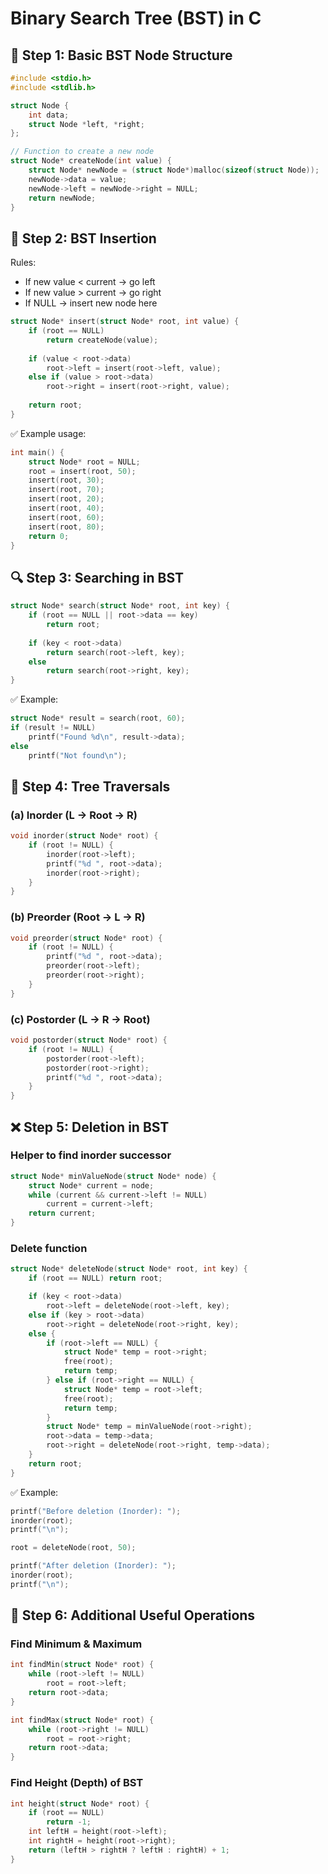 # Binary Search Tree (BST) in C

## 🚀 Step 1: Basic BST Node Structure

```c
#include <stdio.h>
#include <stdlib.h>

struct Node {
    int data;
    struct Node *left, *right;
};

// Function to create a new node
struct Node* createNode(int value) {
    struct Node* newNode = (struct Node*)malloc(sizeof(struct Node));
    newNode->data = value;
    newNode->left = newNode->right = NULL;
    return newNode;
}
```

## 🌱 Step 2: BST Insertion

Rules:
- If new value < current → go left
- If new value > current → go right
- If NULL → insert new node here

```c
struct Node* insert(struct Node* root, int value) {
    if (root == NULL) 
        return createNode(value);
    
    if (value < root->data)
        root->left = insert(root->left, value);
    else if (value > root->data)
        root->right = insert(root->right, value);
    
    return root;
}
```

✅ Example usage:

```c
int main() {
    struct Node* root = NULL;
    root = insert(root, 50);
    insert(root, 30);
    insert(root, 70);
    insert(root, 20);
    insert(root, 40);
    insert(root, 60);
    insert(root, 80);
    return 0;
}
```

## 🔍 Step 3: Searching in BST

```c
struct Node* search(struct Node* root, int key) {
    if (root == NULL || root->data == key)
        return root;
    
    if (key < root->data)
        return search(root->left, key);
    else
        return search(root->right, key);
}
```

✅ Example:
```c
struct Node* result = search(root, 60);
if (result != NULL)
    printf("Found %d\n", result->data);
else
    printf("Not found\n");
```

## 🌿 Step 4: Tree Traversals

### (a) Inorder (L → Root → R)
```c
void inorder(struct Node* root) {
    if (root != NULL) {
        inorder(root->left);
        printf("%d ", root->data);
        inorder(root->right);
    }
}
```

### (b) Preorder (Root → L → R)
```c
void preorder(struct Node* root) {
    if (root != NULL) {
        printf("%d ", root->data);
        preorder(root->left);
        preorder(root->right);
    }
}
```

### (c) Postorder (L → R → Root)
```c
void postorder(struct Node* root) {
    if (root != NULL) {
        postorder(root->left);
        postorder(root->right);
        printf("%d ", root->data);
    }
}
```

## ❌ Step 5: Deletion in BST

### Helper to find inorder successor
```c
struct Node* minValueNode(struct Node* node) {
    struct Node* current = node;
    while (current && current->left != NULL)
        current = current->left;
    return current;
}
```

### Delete function
```c
struct Node* deleteNode(struct Node* root, int key) {
    if (root == NULL) return root;

    if (key < root->data)
        root->left = deleteNode(root->left, key);
    else if (key > root->data)
        root->right = deleteNode(root->right, key);
    else {
        if (root->left == NULL) {
            struct Node* temp = root->right;
            free(root);
            return temp;
        } else if (root->right == NULL) {
            struct Node* temp = root->left;
            free(root);
            return temp;
        }
        struct Node* temp = minValueNode(root->right);
        root->data = temp->data;
        root->right = deleteNode(root->right, temp->data);
    }
    return root;
}
```

✅ Example:
```c
printf("Before deletion (Inorder): ");
inorder(root);
printf("\n");

root = deleteNode(root, 50);

printf("After deletion (Inorder): ");
inorder(root);
printf("\n");
```

## 🧠 Step 6: Additional Useful Operations

### Find Minimum & Maximum
```c
int findMin(struct Node* root) {
    while (root->left != NULL)
        root = root->left;
    return root->data;
}

int findMax(struct Node* root) {
    while (root->right != NULL)
        root = root->right;
    return root->data;
}
```

### Find Height (Depth) of BST
```c
int height(struct Node* root) {
    if (root == NULL)
        return -1; 
    int leftH = height(root->left);
    int rightH = height(root->right);
    return (leftH > rightH ? leftH : rightH) + 1;
}
```
